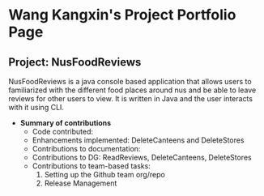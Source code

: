 
# Wang Kangxin's Project Portfolio Page


## Project: NusFoodReviews

NusFoodReviews is a java console based application that allows
users to familiarized with the different food places around nus and be able
to leave reviews for other users to view. It is written in Java and the user
interacts with it using CLI.


* **Summary of contributions**
  * Code contributed:
  * Enhancements implemented: DeleteCanteens and DeleteStores
  * Contributions to documentation:
  * Contributions to DG: ReadReviews, DeleteCanteens, DeleteStores
  * Contributions to team-based tasks:
    1. Setting up the Github team org/repo
    2. Release Management 
